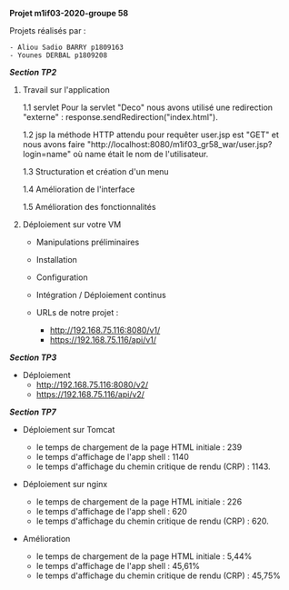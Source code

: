 **Projet m1if03-2020-groupe 58**


Projets réalisés par :

    - Aliou Sadio BARRY p1809163
    - Younes DERBAL p1809208



***Section TP2***

1.  Travail sur l'application

    1.1 servlet
    Pour la servlet "Deco" nous avons utilisé une redirection "externe" : response.sendRedirection("index.html").

    1.2 jsp
    la méthode HTTP attendu pour requêter user.jsp est "GET" et nous avons faire "http://localhost:8080/m1if03_gr58_war/user.jsp?login=name" où name   était le nom de l'utilisateur.

    1.3 Structuration et création d'un menu

    1.4 Amélioration de l'interface

    1.5 Amélioration des fonctionnalités

 2. Déploiement sur votre VM

    - Manipulations préliminaires

    - Installation

    - Configuration

    - Intégration / Déploiement continus 

    - URLs de notre projet :
        - http://192.168.75.116:8080/v1/
        - https://192.168.75.116/api/v1/

***Section TP3***

- Déploiement
    -  http://192.168.75.116:8080/v2/
    -  https://192.168.75.116/api/v2/ 

***Section TP7***

- Déploiement sur Tomcat
    - le temps de chargement de la page HTML initiale : 239
    - le temps d'affichage de l'app shell : 1140
    - le temps d'affichage du chemin critique de rendu (CRP) : 1143.

- Déploiement sur nginx
    - le temps de chargement de la page HTML initiale : 226
    - le temps d'affichage de l'app shell : 620
    - le temps d'affichage du chemin critique de rendu (CRP) : 620.

- Amélioration 
    - le temps de chargement de la page HTML initiale : 5,44%
    - le temps d'affichage de l'app shell : 45,61%
    - le temps d'affichage du chemin critique de rendu (CRP) : 45,75%   
        